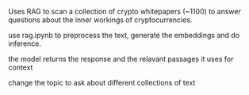 Uses RAG to scan a collection of crypto whitepapers (~1100) to answer questions about the inner workings of cryptocurrencies.

use rag.ipynb to preprocess the text, generate the embeddings and do inference. 

the model returns the response and the relavant passages it uses for context

change the topic to ask about different collections of text
